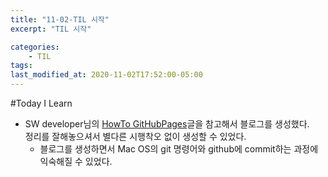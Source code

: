 ```yaml
---
title: "11-02-TIL 시작"
excerpt: "TIL 시작"

categories:
    - TIL
tags: 
last_modified_at: 2020-11-02T17:52:00-05:00
---
```


#Today I Learn 

- SW developer님의 [HowTo GitHubPages](https://devinlife.com/howto/)글을 참고해서 블로그를 생성했다.  
정리를 잘해놓으셔서 별다른 시행착오 없이 생성할 수 있었다.  
    - 블로그를 생성하면서 Mac OS의 git 명령어와 github에 commit하는 과정에 익숙해질 수 있었다.  

